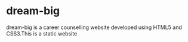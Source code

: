 # dream-big

dream-big is a career counselling website developed using HTML5 and CSS3.This is a static website
